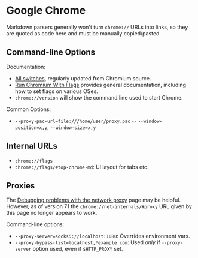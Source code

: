 Google Chrome
=============

Markdown parsers generally won't turn `chrome://` URLs into links, so
they are quoted as code here and must be manually copied/pasted.

Command-line Options
--------------------

Documentation:
- [All switches], regularly updated from Chromium source.
- [Run Chromium With Flags] provides general documentation, including how
  to set flags on various OSes.
- `chrome://version` will show the command line used to start Chrome.

Common Options:
- `--proxy-pac-url=file:///home/user/proxy.pac`
-- `--window-position=x,y`, `--window-size=x,y`


Internal URLs
-------------

- `chrome://flags`
- `chrome://flags/#top-chrome-md`: UI layout for tabs etc.


Proxies
-------

The [Debugging problems with the network proxy][proxdebug] page may be
helpful. However, as of version 71 the `chrome://net-internals/#proxy`
URL given by this page no longer appears to work.

Command-line options:
- `--proxy-server=socks5://localhost:1080`: Overrides environment vars.
- `--proxy-bypass-list=localhost,*example.com`:
  Used _only_ if `--proxy-server` option used, even if `$HTTP_PROXY` set.



[Run Chromium With Flags]: https://www.chromium.org/developers/how-tos/run-chromium-with-flags
[all switches]: https://peter.sh/experiments/chromium-command-line-switches/
[proxdebug]: https://www.chromium.org/developers/design-documents/network-stack/debugging-net-proxy
